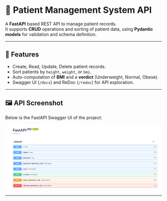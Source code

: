 # 🏥 Patient Management System API

A **FastAPI** based REST API to manage patient records.  
It supports **CRUD** operations and sorting of patient data, using **Pydantic models** for validation and schema definition.

---

## 🚀 Features
- Create, Read, Update, Delete patient records.
- Sort patients by `height`, `weight`, or `bmi`.
- Auto-computation of **BMI** and a **verdict** (Underweight, Normal, Obese).
- Swagger UI (`/docs`) and ReDoc (`/redoc`) for API exploration.

---

## 🖼️ API Screenshot
Below is the FastAPI Swagger UI of the project:

![FastAPI Screenshot](./patient_api_docs.png)


---

